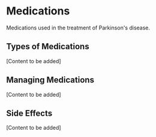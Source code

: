 # Medications

Medications used in the treatment of Parkinson's disease.

## Types of Medications

[Content to be added]

## Managing Medications

[Content to be added]

## Side Effects

[Content to be added]